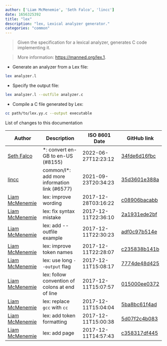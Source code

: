 ```yaml
---
author: ['Liam McMenemie', 'Seth Falco', 'lincc']
date: 1656325392
title: "lex"
description: "lex, Lexical analyzer generator."
categories: "common"
---
```

> Given the specification for a lexical analyzer, generates C code implementing it.

> More information: <https://manned.org/lex.1>.

- Generate an analyzer from a Lex file:

```bash
lex analyzer.l
```

- Specify the output file:

```bash
lex analyzer.l --outfile analyzer.c
```

- Compile a C file generated by Lex:

```bash
cc path/to/lex.yy.c --output executable
```
List of changes to this documentation


Author | Description | ISO 8601 Date | GitHub link
------|-----|-----|-----
[Seth Falco](mailto:seth@falco.fun) | *: convert en-GB to en-US (#8155) | 2022-06-27T12:23:12 | [34fde6d16fbc](https://github.com/tldr-pages/tldr/commit/34fde6d16fbc0a3c45fff5903f0fc2597547b1bb)
[lincc](mailto:46962923+blueskyson@users.noreply.github.com) | common/l*: add more information link (#6577) | 2021-09-23T20:34:23 | [35d3601e388a](https://github.com/tldr-pages/tldr/commit/35d3601e388ad4b54affea092d6dd4f0a8be37d2)
[Liam McMenemie](mailto:liam@lmcm.io) | lex: improve wording | 2017-12-28T03:16:22 | [c08906bacabb](https://github.com/tldr-pages/tldr/commit/c08906bacabb747b685f13ec9fe248f2353c1d6a)
[Liam McMenemie](mailto:lm251@st-andrews.ac.uk) | lex: fix syntax mistake | 2017-12-11T22:36:10 | [2a1931ede2bf](https://github.com/tldr-pages/tldr/commit/2a1931ede2bfa5b04a0a84b74c277b6a7b09e4e9)
[Liam McMenemie](mailto:lm251@st-andrews.ac.uk) | lex: add --outfile example | 2017-12-11T22:30:23 | [adf0c97b514e](https://github.com/tldr-pages/tldr/commit/adf0c97b514e7e6efb86f4fc5191766e2a5ec48c)
[Liam McMenemie](mailto:lm251@st-andrews.ac.uk) | lex: improve token names | 2017-12-11T22:28:07 | [c235838b141b](https://github.com/tldr-pages/tldr/commit/c235838b141b67fdfe76417a347eb622a2c422c4)
[Liam McMenemie](mailto:lm251@st-andrews.ac.uk) | lex: use long `--output` flag | 2017-12-11T15:08:17 | [7774de48d425](https://github.com/tldr-pages/tldr/commit/7774de48d425c7d7a78cfb23791c9440d4a787e0)
[Liam McMenemie](mailto:lm251@st-andrews.ac.uk) | lex: follow convention of colons at end of line | 2017-12-11T15:07:57 | [015000ee0372](https://github.com/tldr-pages/tldr/commit/015000ee0372dfa3fb6aab46d6e63e1fc3597292)
[Liam McMenemie](mailto:lm251@st-andrews.ac.uk) | lex: replace `gcc` with `cc` | 2017-12-11T15:04:04 | [5ba8bc61f4ad](https://github.com/tldr-pages/tldr/commit/5ba8bc61f4ad66bedd52872f9ef1882c822a0ad6)
[Liam McMenemie](mailto:lm251@st-andrews.ac.uk) | lex: add token formatting | 2017-12-11T15:00:38 | [5d07f2c4b083](https://github.com/tldr-pages/tldr/commit/5d07f2c4b08329eed4b98fa77660102979669a95)
[Liam McMenemie](mailto:lm251@st-andrews.ac.uk) | lex: add page | 2017-12-11T14:57:43 | [c358317df445](https://github.com/tldr-pages/tldr/commit/c358317df445bf5f5f0a77b50cc499c8a43943a2)

